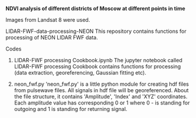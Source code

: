 **NDVI analysis of different districts of Moscow at different points in time**


Images from Landsat 8 were used.

LIDAR-FWF-data-processing-NEON
This repository contains functions for processing of NEON LIDAR FWF data.

Codes
1) LIDAR-FWF processing Cookbook.ipynb
The jupyter notebook called LIDAR-FWF processing Cookbook contains functions for processing (data extraction, georeferencing, Gaussian fitting etc).

2) neon_fwf.py
'neon_fwf.py' is a little python module for creating hdf files from pulsewave files. All signals in hdf file will be georeferenced. About the file structure, it contains 'Amplitude', 'Index' and 'XYZ' coordinates. Each amplitude value has corresponding 0 or 1 where 0 - is standing for outgoing and 1 is standing for returning signal.
